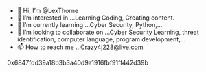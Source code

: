- 👋 Hi, I’m @LexThorne
- 👀 I’m interested in ...Learning Coding, Creating content.
- 🌱 I’m currently learning ...Cyber Security, Python,...
- 💞️ I’m looking to collaborate on ...Cyber Security Learning, threat identification, computer language, program development,...
- 📫 How to reach me ...Crazy4j228@live.com

<!---
LexThorne/LexThorne is a ✨ special ✨ repository because its `README.md` (this file) appears on your GitHub profile.
You can click the Preview link to take a look at your changes.
--->
0x6847fdd39a18b3b3a40d9a1916fbf91ff442d39b
